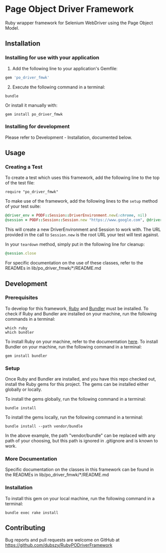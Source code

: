 # Page Object Driver Framework
Ruby wrapper framework for Selenium WebDriver using the Page Object Model.

## Installation

### Installing for use with your application
1. Add the following line to your application's Gemfile:
```ruby
gem 'po_driver_fmwk'
```

2. Execute the following command in a terminal:
```
bundle
```

Or install it manually with:
```
gem install po_driver_fmwk
```

### Installing for development
Please refer to Development - Installation, documented below.

## Usage
### Creating a Test
To create a test which uses this framework, add the following line to the top of the test file:
```
require "po_driver_fmwk"
```

To make use of the framework, add the following lines to the `setup` method of your test suite:
```ruby
@driver_env = PODF::Session::DriverEnvironment.new(:chrome, nil)
@session = PODF::Session::Session.new "https://www.google.com", @driver_env
```
This will create a new DriverEnvironment and Session to work with. The URL provided in the call to `Session.new` is the
root URL your test will test against.

In your `teardown` method, simply put in the following line for cleanup:
```ruby
@session.close
```

For specific documentation on the use of these classes, refer to the READMEs in lib/po_driver_fmwk/*/README.md

## Development

### Prerequisites
To develop for this framework, [Ruby](https://www.ruby-lang.org/) and [Bundler](https://bundler.io/) must be installed.
To check if Ruby and Bundler are installed on your machine, run the following commands in a terminal:
```
which ruby
which bundler
```
To install Ruby on your machine, refer to the documentation [here](https://www.ruby-lang.org/en/downloads/).
To install Bundler on your machine, run the following command in a terminal:
```
gem install bundler
```

### Setup
Once Ruby and Bundler are installed, and you have this repo checked out, install the Ruby gems for this project. The
gems can be installed either globally or locally.

To install the gems globally, run the following command in a terminal:
```
bundle install
```

To install the gems locally, run the following command in a terminal:
```
bundle install --path vendor/bundle
```
In the above example, the path "vendor/bundle" can be replaced with any path of your choosing, but this path is ignored
in .gitignore and is known to work.

### More Documentation
Specific documentation on the classes in this framework can be found in the READMEs in lib/po_driver_fmwk/*/README.md

### Installation
To install this gem on your local machine, run the following command in a terminal:
```
bundle exec rake install
```

## Contributing

Bug reports and pull requests are welcome on GitHub at https://github.com/dubszy/RubyPODriverFramework
